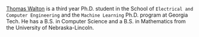 [Thomas Walton](https://www.thomasawalton.com) is a third year Ph.D. student in the School of `Electrical and Computer Engineering` and the `Machine Learning` Ph.D. program at Georgia Tech. He has a B.S. in Computer Science and a B.S. in Mathematics from the University of Nebraska-Lincoln. 




